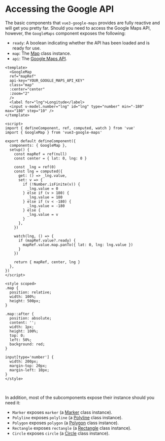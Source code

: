 # Accessing the Google API

The basic components that `vue3-google-maps` provides are fully reactive and will get you pretty far. Should you need to access the Google Maps API, however, the `GoogleMaps` component exposes the following:

- `ready`: A boolean indicating whether the API has been loaded and is ready for use.
- `map`: The [Map](https://developers.google.com/maps/documentation/javascript/reference/map#Map) class instance.
- `api`: The [Google Maps API](https://developers.google.com/maps/documentation/javascript/reference).

<!-- prettier-ignore -->
```vue
<template>
  <GoogleMap
  ref="mapRef"
  api-key="YOUR_GOOGLE_MAPS_API_KEY"
  class="map"
  :center="center"
  :zoom="2"
  />
  <label for="lng">Longitude</label>
  <input v-model.number="lng" id="lng" type="number" min="-180" max="180" step="10" />
</template>

<script>
import { defineComponent, ref, computed, watch } from 'vue'
import { GoogleMap } from 'vue3-google-maps'

export default defineComponent({
  components: { GoogleMap },
  setup() {
    const mapRef = ref(null)
    const center = { lat: 0, lng: 0 }

    const _lng = ref(0)
    const lng = computed({
      get: () => _lng.value,
      set: v => {
        if (!Number.isFinite(v)) {
          _lng.value = 0
        } else if (v > 180) {
          _lng.value = 180
        } else if (v < -180) {
          _lng.value = -180
        } else {
          _lng.value = v
        }
      },
    })

    watch(lng, () => {
      if (mapRef.value?.ready) {
        mapRef.value.map.panTo({ lat: 0, lng: lng.value })
      }
    })

    return { mapRef, center, lng }
  },
})
</script>

<style scoped>
.map {
  position: relative;
  width: 100%;
  height: 500px;
}

.map::after {
  position: absolute;
  content: '';
  width: 1px;
  height: 100%;
  top: 0;
  left: 50%;
  background: red;
}

input[type='number'] {
  width: 200px;
  margin-top: 20px;
  margin-left: 10px;
}
</style>
```

\
<ApiAccessExample style="width: 100%; height: 500px" />

In addition, most of the subcomponents expose their instance should you need it:

- `Marker` exposes `marker` (a [Marker](https://developers.google.com/maps/documentation/javascript/reference/marker#Marker) class instance).
- `Polyline` exposes `polyline` (a [Polyline](https://developers.google.com/maps/documentation/javascript/reference/polygon#Polyline) class instance).
- `Polygon` exposes `polygon` (a [Polygon](https://developers.google.com/maps/documentation/javascript/reference/polygon#Polyline) class instance).
- `Rectangle` exposes `rectangle` (a [Rectangle](https://developers.google.com/maps/documentation/javascript/reference/polygon#Rectangle) class instance).
- `Circle` exposes `circle` (a [Circle](https://developers.google.com/maps/documentation/javascript/reference/polygon#Circle) class instance).
